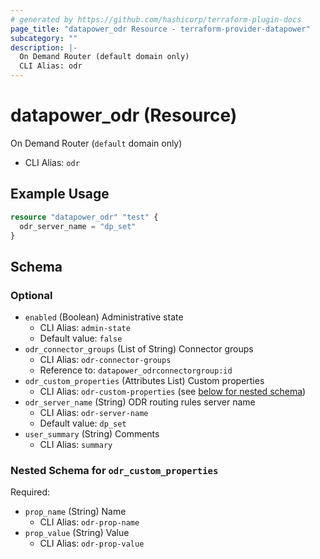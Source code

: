 ```yaml
---
# generated by https://github.com/hashicorp/terraform-plugin-docs
page_title: "datapower_odr Resource - terraform-provider-datapower"
subcategory: ""
description: |-
  On Demand Router (default domain only)
  CLI Alias: odr
---
```


# datapower_odr (Resource)

On Demand Router (`default` domain only)
  - CLI Alias: `odr`

## Example Usage

```terraform
resource "datapower_odr" "test" {
  odr_server_name = "dp_set"
}
```

<!-- schema generated by tfplugindocs -->
## Schema

### Optional

- `enabled` (Boolean) Administrative state
  - CLI Alias: `admin-state`
  - Default value: `false`
- `odr_connector_groups` (List of String) Connector groups
  - CLI Alias: `odr-connector-groups`
  - Reference to: `datapower_odrconnectorgroup:id`
- `odr_custom_properties` (Attributes List) Custom properties
  - CLI Alias: `odr-custom-properties` (see [below for nested schema](#nestedatt--odr_custom_properties))
- `odr_server_name` (String) ODR routing rules server name
  - CLI Alias: `odr-server-name`
  - Default value: `dp_set`
- `user_summary` (String) Comments
  - CLI Alias: `summary`

<a id="nestedatt--odr_custom_properties"></a>
### Nested Schema for `odr_custom_properties`

Required:

- `prop_name` (String) Name
  - CLI Alias: `odr-prop-name`
- `prop_value` (String) Value
  - CLI Alias: `odr-prop-value`
